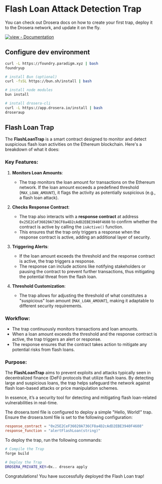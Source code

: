 # Flash Loan Attack Detection Trap

You can check out Drosera docs on how to create your first trap, deploy it to the Drosera network, and update it on the fly.

[![view - Documentation](https://img.shields.io/badge/view-Documentation-blue?style=for-the-badge)](https://dev.drosera.io "Project documentation")

## Configure dev environment

```bash
curl -L https://foundry.paradigm.xyz | bash
foundryup

# install Bun (optional)
curl -fsSL https://bun.sh/install | bash

# install node modules
bun install

# install drosera-cli
curl -L https://app.drosera.io/install | bash
droseraup
```

## Flash Loan Trap

The **FlashLoanTrap** is a smart contract designed to monitor and detect suspicious flash loan activities on the Ethereum blockchain. Here's a breakdown of what it does:

### Key Features:

1. **Monitors Loan Amounts**:

   * The trap monitors the loan amount for transactions on the Ethereum network. If the loan amount exceeds a predefined threshold (`MAX_LOAN_AMOUNT`), it flags the activity as potentially suspicious (e.g., a flash loan attack).

2. **Checks Response Contract**:

   * The trap also interacts with a **response contract** at address `0x25E2CeF36020A736CF8a4D2cAdD2EBE3940F4608` to confirm whether the contract is active by calling the `isActive()` function.
   * This ensures that the trap only triggers a response when the response contract is active, adding an additional layer of security.

3. **Triggering Alerts**:

   * If the loan amount exceeds the threshold and the response contract is active, the trap triggers a response.
   * The response can include actions like notifying stakeholders or pausing the contract to prevent further transactions, thus mitigating the potential threat from the flash loan.

4. **Threshold Customization**:

   * The trap allows for adjusting the threshold of what constitutes a "suspicious" loan amount (`MAX_LOAN_AMOUNT`), making it adaptable to different security requirements.

### Workflow:

* The trap continuously monitors transactions and loan amounts.
* When a loan amount exceeds the threshold and the response contract is active, the trap triggers an alert or response.
* The response ensures that the contract takes action to mitigate any potential risks from flash loans.

### Purpose:

The **FlashLoanTrap** aims to prevent exploits and attacks typically seen in decentralized finance (DeFi) protocols that utilize flash loans. By detecting large and suspicious loans, the trap helps safeguard the network against flash loan-based attacks or price manipulation schemes.

In essence, it’s a security tool for detecting and mitigating flash loan-related vulnerabilities in real-time.


The drosera.toml file is configured to deploy a simple "Hello, World!" trap. Ensure the drosera.toml file is set to the following configuration:

```toml
response_contract = "0x25E2CeF36020A736CF8a4D2cAdD2EBE3940F4608"
response_function = "alertFlashLoan(string)"
```

To deploy the trap, run the following commands:

```bash
# Compile the Trap
forge build

# Deploy the Trap
DROSERA_PRIVATE_KEY=0x.. drosera apply
```

Congratulations! You have successfully deployed the Flash Loan trap!
